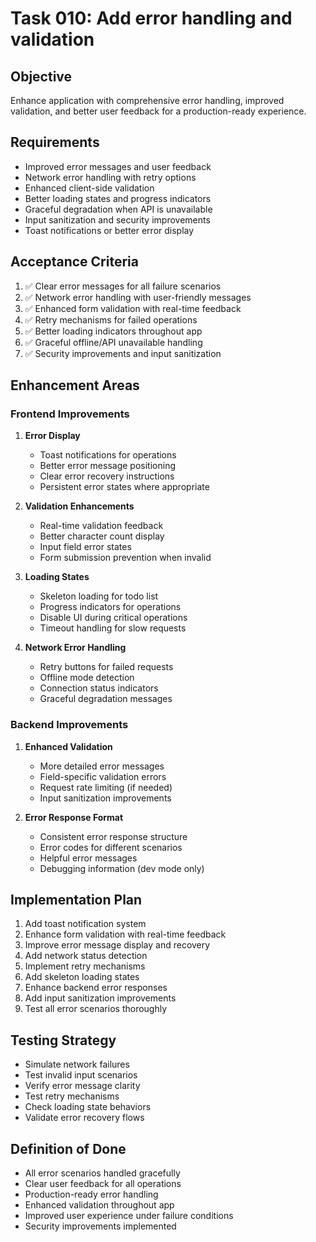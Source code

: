 # Task 010: Add error handling and validation

## Objective
Enhance application with comprehensive error handling, improved validation, and better user feedback for a production-ready experience.

## Requirements
- Improved error messages and user feedback
- Network error handling with retry options
- Enhanced client-side validation
- Better loading states and progress indicators
- Graceful degradation when API is unavailable
- Input sanitization and security improvements
- Toast notifications or better error display

## Acceptance Criteria
1. ✅ Clear error messages for all failure scenarios
2. ✅ Network error handling with user-friendly messages
3. ✅ Enhanced form validation with real-time feedback
4. ✅ Retry mechanisms for failed operations
5. ✅ Better loading indicators throughout app
6. ✅ Graceful offline/API unavailable handling
7. ✅ Security improvements and input sanitization

## Enhancement Areas

### Frontend Improvements
1. **Error Display**
   - Toast notifications for operations
   - Better error message positioning
   - Clear error recovery instructions
   - Persistent error states where appropriate

2. **Validation Enhancements**
   - Real-time validation feedback
   - Better character count display
   - Input field error states
   - Form submission prevention when invalid

3. **Loading States**
   - Skeleton loading for todo list
   - Progress indicators for operations
   - Disable UI during critical operations
   - Timeout handling for slow requests

4. **Network Error Handling**
   - Retry buttons for failed requests
   - Offline mode detection
   - Connection status indicators
   - Graceful degradation messages

### Backend Improvements
1. **Enhanced Validation**
   - More detailed error messages
   - Field-specific validation errors
   - Request rate limiting (if needed)
   - Input sanitization improvements

2. **Error Response Format**
   - Consistent error response structure
   - Error codes for different scenarios
   - Helpful error messages
   - Debugging information (dev mode only)

## Implementation Plan
1. Add toast notification system
2. Enhance form validation with real-time feedback
3. Improve error message display and recovery
4. Add network status detection
5. Implement retry mechanisms
6. Add skeleton loading states
7. Enhance backend error responses
8. Add input sanitization improvements
9. Test all error scenarios thoroughly

## Testing Strategy
- Simulate network failures
- Test invalid input scenarios
- Verify error message clarity
- Test retry mechanisms
- Check loading state behaviors
- Validate error recovery flows

## Definition of Done
- All error scenarios handled gracefully
- Clear user feedback for all operations
- Production-ready error handling
- Enhanced validation throughout app
- Improved user experience under failure conditions
- Security improvements implemented